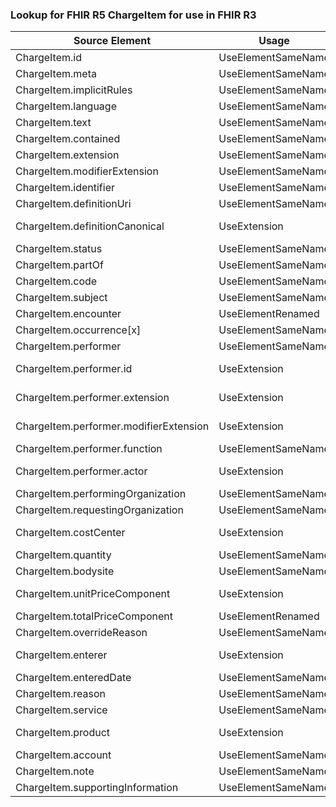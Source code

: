### Lookup for FHIR R5 ChargeItem for use in FHIR R3

| Source Element | Usage | Target |
| -------------- | ----- | ------ |
| ChargeItem.id | UseElementSameName | ChargeItem.id |
| ChargeItem.meta | UseElementSameName | ChargeItem.meta |
| ChargeItem.implicitRules | UseElementSameName | ChargeItem.implicitRules |
| ChargeItem.language | UseElementSameName | ChargeItem.language |
| ChargeItem.text | UseElementSameName | ChargeItem.text |
| ChargeItem.contained | UseElementSameName | ChargeItem.contained |
| ChargeItem.extension | UseElementSameName | ChargeItem.extension |
| ChargeItem.modifierExtension | UseElementSameName | ChargeItem.modifierExtension |
| ChargeItem.identifier | UseElementSameName | ChargeItem.identifier |
| ChargeItem.definitionUri | UseElementSameName | ChargeItem.definition |
| ChargeItem.definitionCanonical | UseExtension | http://hl7.org/fhir/5.0/StructureDefinition/extension-ChargeItem.definitionCanonical |
| ChargeItem.status | UseElementSameName | ChargeItem.status |
| ChargeItem.partOf | UseElementSameName | ChargeItem.partOf |
| ChargeItem.code | UseElementSameName | ChargeItem.code |
| ChargeItem.subject | UseElementSameName | ChargeItem.subject |
| ChargeItem.encounter | UseElementRenamed | ChargeItem.context |
| ChargeItem.occurrence[x] | UseElementSameName | ChargeItem.occurrence[x] |
| ChargeItem.performer | UseElementSameName | ChargeItem.participant |
| ChargeItem.performer.id | UseExtension | http://hl7.org/fhir/5.0/StructureDefinition/extension-ChargeItem.performer.id |
| ChargeItem.performer.extension | UseExtension | http://hl7.org/fhir/5.0/StructureDefinition/extension-ChargeItem.performer.extension |
| ChargeItem.performer.modifierExtension | UseExtension | http://hl7.org/fhir/5.0/StructureDefinition/extension-ChargeItem.performer.modifierExtension |
| ChargeItem.performer.function | UseElementSameName | ChargeItem.participant.role |
| ChargeItem.performer.actor | UseExtension | http://hl7.org/fhir/5.0/StructureDefinition/extension-ChargeItem.performer.actor |
| ChargeItem.performingOrganization | UseElementSameName | ChargeItem.performingOrganization |
| ChargeItem.requestingOrganization | UseElementSameName | ChargeItem.requestingOrganization |
| ChargeItem.costCenter | UseExtension | http://hl7.org/fhir/5.0/StructureDefinition/extension-ChargeItem.costCenter |
| ChargeItem.quantity | UseElementSameName | ChargeItem.quantity |
| ChargeItem.bodysite | UseElementSameName | ChargeItem.bodysite |
| ChargeItem.unitPriceComponent | UseExtension | http://hl7.org/fhir/5.0/StructureDefinition/extension-ChargeItem.unitPriceComponent |
| ChargeItem.totalPriceComponent | UseElementRenamed | ChargeItem |
| ChargeItem.overrideReason | UseElementSameName | ChargeItem.overrideReason |
| ChargeItem.enterer | UseExtension | http://hl7.org/fhir/5.0/StructureDefinition/extension-ChargeItem.enterer |
| ChargeItem.enteredDate | UseElementSameName | ChargeItem.enteredDate |
| ChargeItem.reason | UseElementSameName | ChargeItem.reason |
| ChargeItem.service | UseElementSameName | ChargeItem.service |
| ChargeItem.product | UseExtension | http://hl7.org/fhir/5.0/StructureDefinition/extension-ChargeItem.product |
| ChargeItem.account | UseElementSameName | ChargeItem.account |
| ChargeItem.note | UseElementSameName | ChargeItem.note |
| ChargeItem.supportingInformation | UseElementSameName | ChargeItem.supportingInformation |
